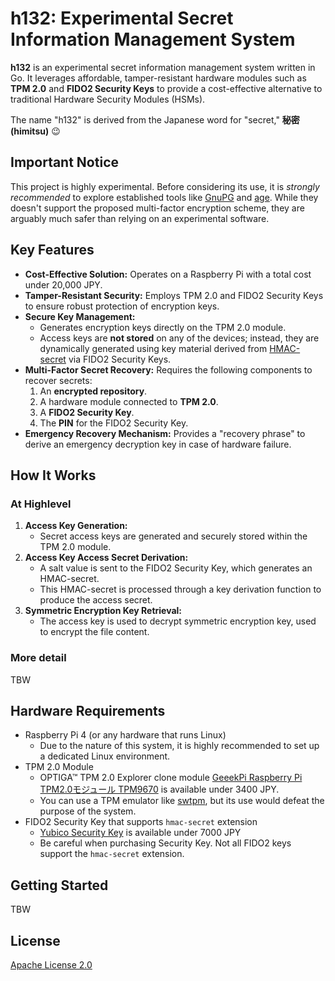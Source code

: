 # h132: Experimental Secret Information Management System

**h132** is an experimental secret information management system written in Go.
It leverages affordable, tamper-resistant hardware modules such as **TPM 2.0** and **FIDO2 Security Keys** to provide a cost-effective alternative to traditional Hardware Security Modules (HSMs).

The name "h132" is derived from the Japanese word for "secret," **秘密 (himitsu)** 😉 

## Important Notice

This project is highly experimental. Before considering its use, it is *strongly recommended* to explore established tools like [GnuPG](https://gnupg.org/) and [age](https://age-encryption.org/). While they doesn't support the proposed multi-factor encryption scheme, they are arguably much safer than relying on an experimental software.

## Key Features

- **Cost-Effective Solution:** Operates on a Raspberry Pi with a total cost under 20,000 JPY.
- **Tamper-Resistant Security:** Employs TPM 2.0 and FIDO2 Security Keys to ensure robust protection of encryption keys.
- **Secure Key Management:**
  - Generates encryption keys directly on the TPM 2.0 module.
  - Access keys are **not stored** on any of the devices; instead, they are dynamically generated using key material derived from [HMAC-secret](https://fidoalliance.org/specs/fido-v2.1-ps-20210615/fido-client-to-authenticator-protocol-v2.1-ps-errata-20220621.html#sctn-hmac-secret-extension) via FIDO2 Security Keys.
- **Multi-Factor Secret Recovery:** Requires the following components to recover secrets:
  1. An **encrypted repository**.
  2. A hardware module connected to **TPM 2.0**.
  3. A **FIDO2 Security Key**.
  4. The **PIN** for the FIDO2 Security Key.
- **Emergency Recovery Mechanism:** Provides a "recovery phrase" to derive an emergency decryption key in case of hardware failure.

## How It Works

### At Highlevel

1. **Access Key Generation:**
   - Secret access keys are generated and securely stored within the TPM 2.0 module.
2. **Access Key Access Secret Derivation:**
   - A salt value is sent to the FIDO2 Security Key, which generates an HMAC-secret.
   - This HMAC-secret is processed through a key derivation function to produce the access secret.
3. **Symmetric Encryption Key Retrieval:**
   - The access key is used to decrypt symmetric encryption key, used to encrypt the file content.

### More detail

TBW

## Hardware Requirements

- Raspberry Pi 4 (or any hardware that runs Linux)
    - Due to the nature of this system, it is highly recommended to set up a dedicated Linux environment.
- TPM 2.0 Module
    - OPTIGA™ TPM 2.0 Explorer clone module [GeeekPi Raspberry Pi TPM2.0モジュール TPM9670](https://amzn.asia/d/0k4sycS) is available under 3400 JPY.
    - You can use a TPM emulator like [swtpm](https://github.com/stefanberger/swtpm), but its use would defeat the purpose of the system.
- FIDO2 Security Key that supports `hmac-secret` extension
    - [Yubico Security Key](https://www.yubico.com/products/security-key/) is available under 7000 JPY
    - Be careful when purchasing Security Key. Not all FIDO2 keys support the `hmac-secret` extension.

## Getting Started

TBW

## License
[Apache License 2.0](./LICENSE)